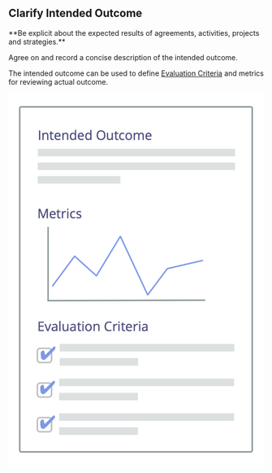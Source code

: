 ## Clarify Intended Outcome

<summary>
**Be explicit about the expected results of agreements, activities, projects and strategies.**
</summary>

Agree on and record a concise description of the intended outcome.

The intended outcome can be used to define [Evaluation Criteria](section:evaluation-criteria) and metrics for reviewing actual outcome.

![Intended Outcome, and Evaluation Criteria](img/templates/outcome-and-criteria.png)
